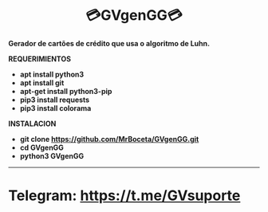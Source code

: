 <h1 align='center'>💳GVgenGG💳<h4>


Gerador de cartões de crédito que usa o algoritmo de Luhn.

REQUERIMIENTOS

- apt install python3
- apt install git
- apt-get install python3-pip
- pip3 install requests
- pip3 install colorama

INSTALACION

- git clone https://github.com/MrBoceta/GVgenGG.git
- cd GVgenGG
- python3 GVgenGG


---

# Telegram: https://t.me/GVsuporte
